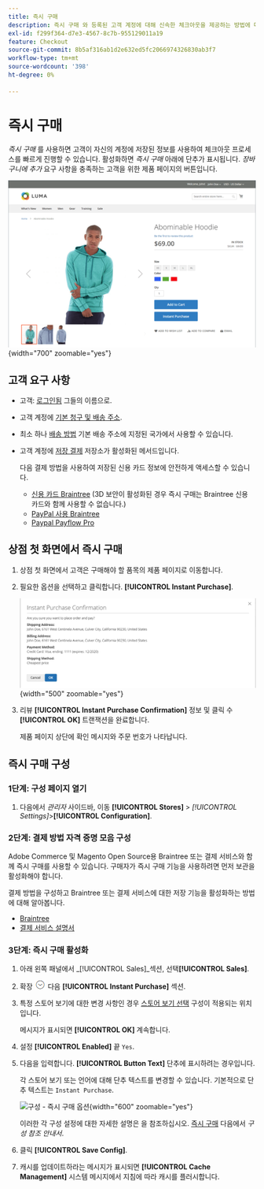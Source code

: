 ```yaml
---
title: 즉시 구매
description: 즉시 구매 와 등록된 고객 계정에 대해 신속한 체크아웃을 제공하는 방법에 대해 알아봅니다.
exl-id: f299f364-d7e3-4567-8c7b-955129011a19
feature: Checkout
source-git-commit: 8b5af316ab1d2e632ed5fc2066974326830ab3f7
workflow-type: tm+mt
source-wordcount: '398'
ht-degree: 0%

---
```


# 즉시 구매

_즉시 구매_ 를 사용하면 고객이 자신의 계정에 저장된 정보를 사용하여 체크아웃 프로세스를 빠르게 진행할 수 있습니다. 활성화하면 _즉시 구매_ 아래에 단추가 표시됩니다. _장바구니에 추가_ 요구 사항을 충족하는 고객을 위한 제품 페이지의 버튼입니다.

![즉시 구매 옵션이 표시된 제품 페이지](./assets/storefront-checkout-instant-purchase.png){width="700" zoomable="yes"}

## 고객 요구 사항

- 고객: [로그인됨](../customers/customer-sign-in.md) 그들의 이름으로.

- 고객 계정에 [기본 청구 및 배송 주소](../customers/account-dashboard-address-book.md).

- 최소 하나 [배송 방법](delivery.md) 기본 배송 주소에 지정된 국가에서 사용할 수 있습니다.

- 고객 계정에 [저장 결제](../stores-purchase/stored-payment-methods.md) 저장소가 활성화된 메서드입니다.

  다음 결제 방법을 사용하여 저장된 신용 카드 정보에 안전하게 액세스할 수 있습니다.

   - [신용 카드 Braintree](braintree.md) (3D 보안이 활성화된 경우 즉시 구매는 Braintree 신용 카드와 함께 사용할 수 없습니다.)
   - [PayPal 사용 Braintree](braintree.md)
   - [Paypal Payflow Pro](paypal-payflow-pro.md)

## 상점 첫 화면에서 즉시 구매

1. 상점 첫 화면에서 고객은 구매해야 할 품목의 제품 페이지로 이동합니다.

1. 필요한 옵션을 선택하고 클릭합니다. **[!UICONTROL Instant Purchase]**.

   ![즉시 구매를 확인하는 확인 대화 상자](./assets/storefront-checkout-instant-purchase-confirmation.png){width="500" zoomable="yes"}

1. 리뷰 **[!UICONTROL Instant Purchase Confirmation]** 정보 및 클릭 수 **[!UICONTROL OK]** 트랜잭션을 완료합니다.

   제품 페이지 상단에 확인 메시지와 주문 번호가 나타납니다.

## 즉시 구매 구성

### 1단계: 구성 페이지 열기

1. 다음에서 _관리자_ 사이드바, 이동 **[!UICONTROL Stores]** > _[!UICONTROL Settings]_>**[!UICONTROL Configuration]**.

### 2단계: 결제 방법 자격 증명 모음 구성

Adobe Commerce 및 Magento Open Source용 Braintree 또는 결제 서비스와 함께 즉시 구매를 사용할 수 있습니다. 구매자가 즉시 구매 기능을 사용하려면 먼저 보관을 활성화해야 합니다.

결제 방법을 구성하고 Braintree 또는 결제 서비스에 대한 저장 기능을 활성화하는 방법에 대해 알아봅니다.

- [Braintree](braintree.md)
- [결제 서비스 설명서](https://experienceleague.adobe.com/docs/commerce-merchant-services/payment-services/guide-overview.html)

### 3단계: 즉시 구매 활성화

1. 아래 왼쪽 패널에서 _[!UICONTROL Sales]_섹션, 선택&#x200B;**[!UICONTROL Sales]**.

1. 확장 ![확장 선택기](../assets/icon-display-expand.png) 다음 **[!UICONTROL Instant Purchase]** 섹션.

1. 특정 스토어 보기에 대한 변경 사항인 경우 [스토어 보기 선택](../configuration-reference/scope-change.md#set-the-scope) 구성이 적용되는 위치입니다.

   메시지가 표시되면 **[!UICONTROL OK]** 계속합니다.

1. 설정 **[!UICONTROL Enabled]** 끝 `Yes`.

1. 다음을 입력합니다. **[!UICONTROL Button Text]** 단추에 표시하려는 경우입니다.

   각 스토어 보기 또는 언어에 대해 단추 텍스트를 변경할 수 있습니다. 기본적으로 단추 텍스트는 `Instant Purchase`.

   ![구성 - 즉시 구매 옵션](../configuration-reference/sales/assets/sales-instant-purchase.png){width="600" zoomable="yes"}

   이러한 각 구성 설정에 대한 자세한 설명은 을 참조하십시오. [즉시 구매](../configuration-reference/sales/sales.md#instant-purchase) 다음에서 _구성 참조 안내서_.

1. 클릭 **[!UICONTROL Save Config]**.

1. 캐시를 업데이트하라는 메시지가 표시되면 **[!UICONTROL Cache Management]** 시스템 메시지에서 지침에 따라 캐시를 플러시합니다.
